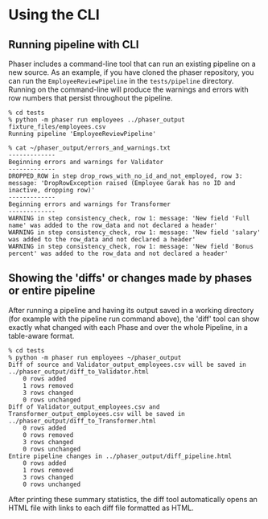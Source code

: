 # Using the CLI

## Running pipeline with CLI

Phaser includes a command-line tool that can run an existing pipeline on a new source.
As an example, if you have cloned the phaser repository, you can run the
`EmployeeReviewPipeline` in the `tests/pipeline` directory.  Running on the
command-line will produce the warnings and errors with row numbers that persist
throughout the pipeline.

```
% cd tests
% python -m phaser run employees ../phaser_output fixture_files/employees.csv
Running pipeline 'EmployeeReviewPipeline'

% cat ~/phaser_output/errors_and_warnings.txt
-------------
Beginning errors and warnings for Validator
-------------
DROPPED_ROW in step drop_rows_with_no_id_and_not_employed, row 3: message: 'DropRowException raised (Employee Garak has no ID and inactive, dropping row)'
-------------
Beginning errors and warnings for Transformer
-------------
WARNING in step consistency_check, row 1: message: 'New field 'Full name' was added to the row_data and not declared a header'
WARNING in step consistency_check, row 1: message: 'New field 'salary' was added to the row_data and not declared a header'
WARNING in step consistency_check, row 1: message: 'New field 'Bonus percent' was added to the row_data and not declared a header'
```

## Showing the 'diffs' or changes made by phases or entire pipeline

After running a pipeline and having its output saved in a working directory (for example with the pipeline
run command above), the 'diff' tool can show exactly what changed with each Phase and over the whole Pipeline,
in a table-aware format.

```
% cd tests
% python -m phaser run employees ~/phaser_output
Diff of source and Validator_output_employees.csv will be saved in ../phaser_output/diff_to_Validator.html
    0 rows added
    1 rows removed
    3 rows changed
    0 rows unchanged
Diff of Validator_output_employees.csv and Transformer_output_employees.csv will be saved in ../phaser_output/diff_to_Transformer.html
    0 rows added
    0 rows removed
    3 rows changed
    0 rows unchanged
Entire pipeline changes in ../phaser_output/diff_pipeline.html
    0 rows added
    1 rows removed
    3 rows changed
    0 rows unchanged
```

After printing these summary statistics, the diff tool automatically opens an HTML file with links to each diff file
formatted as HTML.
